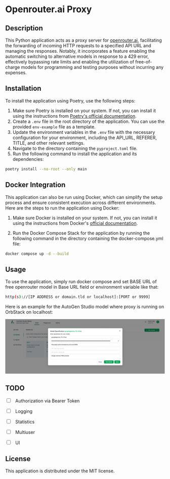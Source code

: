 # Openrouter.ai Proxy

## Description

This Python application acts as a proxy server for [openrouter.ai](https://openrouter.ai), facilitating the forwarding of incoming HTTP requests to a specified API URL and managing the responses. Notably, it incorporates a feature enabling the automatic switching to alternative models in response to a 429 error, effectively bypassing rate limits and enabling the utilization of free-of-charge models for programming and testing purposes without incurring any expenses.

## Installation

To install the application using Poetry, use the following steps:

1. Make sure Poetry is installed on your system. If not, you can install it using the instructions from [Poetry's official documentation](https://python-poetry.org/docs/).
2. Create a `.env` file in the root directory of the application. You can use the provided `env-example` file as a template.
3. Update the environment variables in the `.env` file with the necessary configuration for your environment, including the API_URL, REFERER, TITLE, and other relevant settings.
4. Navigate to the directory containing the `pyproject.toml` file.
5. Run the following command to install the application and its dependencies:

```bash
poetry install --no-root --only main
```

## Docker Integration

This application can also be run using Docker, which can simplify the setup process and ensure consistent execution across different environments. Here are the steps to run the application using Docker:

1. Make sure Docker is installed on your system.
If not, you can install it using the instructions from Docker's [official documentation](https://docs.docker.com/install/).

2. Run the Docker Compose Stack for the application by running the following command in the directory containing the docker-compose.yml file:

```bash
docker compose up -d --build
```

## Usage

To use the application, simply run docker compose and set BASE URL of free openrouter model in Base URL field or environment variable like that:

```bash
http(s)://[IP ADDRESS or domain.tld or localhost]:[PORT or 9999]
```

Here is an example for the AutoGen Studio model where proxy is running on OrbStack on localhost:

![autoGen](./example.png)

## TODO

<input type="checkbox" style="color: black;">&nbsp;&nbsp; Authorization via Bearer Token</input>

<input type="checkbox" style="color: black;">&nbsp;&nbsp; Logging</input>

<input type="checkbox" style="color: black;">&nbsp;&nbsp; Statistics</input>

<input type="checkbox" style="color: black;">&nbsp;&nbsp; Multiuser</input>

<input type="checkbox" style="color: black;">&nbsp;&nbsp; UI</input>


## License

This application is distributed under the MIT license.
